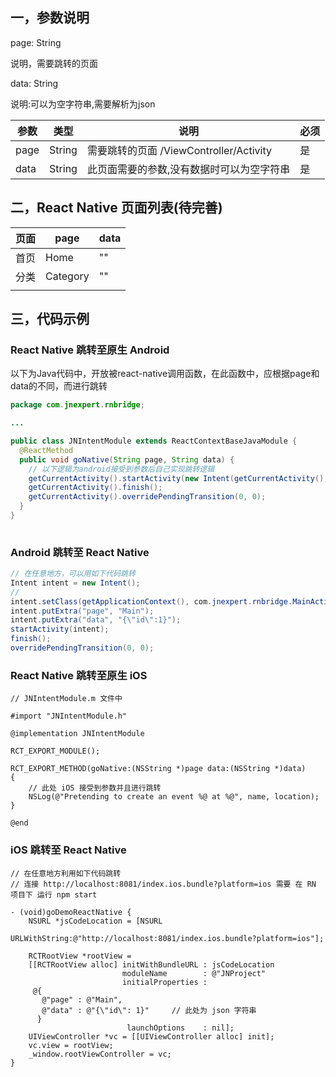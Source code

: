 ## 一，参数说明

page: String 

说明，需要跳转的页面

data: String

说明:可以为空字符串,需要解析为json

| 参数   | 类型     | 说明                               | 必须   |
| ---- | ------ | -------------------------------- | ---- |
| page | String | 需要跳转的页面 /ViewController/Activity | 是    |
| data | String | 此页面需要的参数,没有数据时可以为空字符串            | 是    |



## 二，React Native 页面列表(待完善)

| 页面   | page     | data |
| ---- | -------- | ---- |
| 首页   | Home     | ""   |
| 分类   | Category | ""   |
|      |          |      |







## 三，代码示例

### React Native 跳转至原生 Android 

以下为Java代码中，开放被react-native调用函数，在此函数中，应根据page和data的不同，而进行跳转

```java
package com.jnexpert.rnbridge;

...

public class JNIntentModule extends ReactContextBaseJavaModule {
  @ReactMethod
  public void goNative(String page, String data) {
	// 以下逻辑为android接受到参数后自己实现跳转逻辑		
  	getCurrentActivity().startActivity(new Intent(getCurrentActivity(), MainActivity.class));
  	getCurrentActivity().finish();
  	getCurrentActivity().overridePendingTransition(0, 0);
  }  
}
  
```



### Android 跳转至 React Native

```java
// 在任意地方，可以用如下代码跳转
Intent intent = new Intent();
// 
intent.setClass(getApplicationContext(), com.jnexpert.rnbridge.MainActivity.class);
intent.putExtra("page", "Main");
intent.putExtra("data", "{\"id\":1}");
startActivity(intent);
finish();
overridePendingTransition(0, 0);
```



### React Native 跳转至原生 iOS

```ob
// JNIntentModule.m 文件中

#import "JNIntentModule.h"

@implementation JNIntentModule

RCT_EXPORT_MODULE();

RCT_EXPORT_METHOD(goNative:(NSString *)page data:(NSString *)data)
{
	// 此处 iOS 接受到参数并且进行跳转
    NSLog(@"Pretending to create an event %@ at %@", name, location);
}

@end

```



### iOS 跳转至 React Native

```
// 在任意地方利用如下代码跳转
// 连接 http://localhost:8081/index.ios.bundle?platform=ios 需要 在 RN 项目下 运行 npm start

- (void)goDemoReactNative {
    NSURL *jsCodeLocation = [NSURL
                             URLWithString:@"http://localhost:8081/index.ios.bundle?platform=ios"];
    
    RCTRootView *rootView =
    [[RCTRootView alloc] initWithBundleURL : jsCodeLocation
                         moduleName        : @"JNProject"
                         initialProperties :
     @{
       @"page" : @"Main",
       @"data" : @"{\"id\": 1}"		// 此处为 json 字符串
      }
                          launchOptions    : nil];
    UIViewController *vc = [[UIViewController alloc] init];
    vc.view = rootView;
    _window.rootViewController = vc;
}
```

